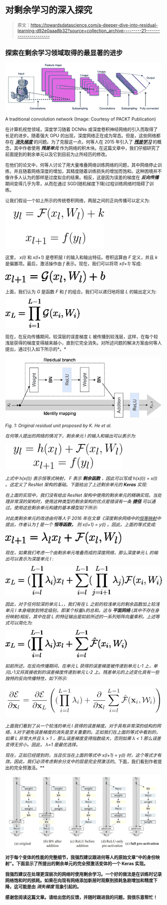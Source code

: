 # 对剩余学习的深入探究

> 原文：<https://towardsdatascience.com/a-deeper-dive-into-residual-learning-d92e0aaa8b32?source=collection_archive---------21----------------------->

## 探索在剩余学习领域取得的最显著的进步

![](img/920e7092da67b898aa70f24e51172017.png)

A traditional convolution network (Image: Courtesy of PACKT Publication)

在计算机视觉领域，深度学习随着 DCNNs 或深度卷积神经网络的引入而取得了长足的进步。随着强大 GPU 的出现，深度网络正在成为常态。但是，这些网络都存在 [***消失梯度***](https://en.wikipedia.org/wiki/Vanishing_gradient_problem) 的问题。为了克服这一点，何等人在 2015 年引入了 [***残差学习***](https://arxiv.org/abs/1512.03385) 的概念，其中作者使用 ***残差单元*** 作为网络的积木块。在这篇文章中，我们仔细研究了前面提到的剩余单元以及它到目前为止所经历的修改。

在他们的论文中，何等人讨论了用大量堆叠网络训练网络的问题，其中网络停止训练，并且随着网络深度的增加，其精度随着训练损失的增加而饱和。这种困境并不像许多人认为的那样是过度拟合的结果。相反，这是因为误差的梯度在 ***反向传播*** 期间变得几乎为零，从而在通过 SGD(随机梯度下降)过程训练网络时阻碍了训练。

让我们假设一个如上所示的传统卷积网络，两层之间的正向传播可以定义为:

![](img/7c4b3b839f9a4dd9a380de9bfe0e8cdd.png)

这里， *x(l)* 和 *x(l+1)* 是卷积层 *l* 的输入和输出特征。卷积运算由 *F* 定义，并且 *k* 是偏置项。最后，激活操作由 *f* 表示。现在，我们可以将项 *x(l+1)* 写成:

![](img/5c07617636d6f95fe9f8275749b2bd17.png)

上面，我们认为 *G* 是函数 *F* 和 *f* 的组合。我们可以递归地将层 *L* 的输出定义为:

![](img/2f14d76ad921b718a62f6a49155a51cb.png)

现在，在反向传播期间，较深层的误差梯度 *L* 被传播到较浅层，这样，在每个较浅层获得的梯度变得越来越小，直到它完全消失。对所述问题的解决方案由何等人提出，通过引入如下所示的*。*

*![](img/d3d1597dac0520a834a6b37eb7ac7aaa.png)*

*Fig. 1: Original residual unit proposed by K. He et al.*

*在何等人提出的网络的情况下，剩余单元 *l* 的输入和输出可以表示为:*

*![](img/36670ba043dab28a078210a5cc68d256.png)*

*上式中 *h(x(l))* 表示恒等式映射， *F* 表示 ***剩余函数*** ，因此可以写成 *h(x(l)) = x(l)* 。这定义了 *ResNet* 架构的基础。下面给出了上述剩余单元的 **Keras** 实现:*

*在上面的实现中，我们没有给出 ResNet 架构中使用的剩余单元的精确实现。当处理非常深的架构时，使用这种类型的剩余架构的优点是错误有一条 ***捷径*** 可以通过。使用这些剩余单元构建的基本模型如下所示:*

*对此类剩余单元的改进由何等人于 2016 年在文章《深度剩余网络中的[恒等映射](https://arxiv.org/abs/1603.05027)中提出，作者认为 *f* 是一个 ***恒等函数，*** 则 *x(l+1) = y(l)* 。因此，上面的等式变成:*

*![](img/e30e9baf96d5b5994c70891fbe95fb09.png)*

*现在，如果我们考虑一个由剩余单元堆叠而成的深度网络，那么深度单元 *L* 的输出可以表示为深度单元 *l* :*

*![](img/bfeb9ebd105ad8da108c38a9f8ed4d19.png)*

*因此，对于任何较深的单元 *L，*，我们有在 *L* 之前的较浅单元的剩余函数加上较浅单元 *l* 本身缩放到特定级别，即某个标量λ的总和。这与 ***平面网络*** (其中不存在身份映射)相反，其中在层 L 的特征输出是如前所述的一系列矩阵向量乘积。上述等式可以简化为:*

*![](img/309165a3353389fd6eedca0c91c74e09.png)*

*如前所述，在反向传播期间，在单元 *L* 获得的误差梯度被传递到单元 *L-1* 上，单元*L-1*又将其接收到的误差梯度传递到单元 *L-2* 上。残差单元的上述变化具有一些独特的反向传播特性，如下所示:*

*![](img/6b501a62e98a65ef4d532b87ace2eff6.png)*

*上面我们看到了从一个较浅的单元 *l* 获得的误差梯度。对于具有非常深的结构的网络，λ对于避免误差梯度的消失是至关重要的。正如我们在上面的等式中看到的，如果 *L* 非常大并且 *λ > 1* ，那么误差梯度变得指数级大，否则如果 *λ < 1* 那么误差变得无穷小。因此， *λ=1* 是最优选择。*

*现在，正如已经提到的，当且仅当在上面的等式中 *x(l+1) = y(l)* 时，这个等式才有效。因此，我们必须考虑剩余分支中的层是完全预激活的*。下面，我们看到作者提出的完全预激活。**

**![](img/3467a9fe07cc48001d958b0f20f415f2.png)**

**对于每个变体的性能的完整细节，我强烈建议跟进何等人的原始文章“[](https://arxiv.org/abs/1603.05027)**中的身份映射”。下面显示了所提出的剩余单元的完全预激活变体的一个 **Keras** 实现。****

****我强烈建议在处理更深层次的网络时使用剩余学习。一个好的做法是在训练时记录网络饱和时的损耗。如果在向现有网络添加新层时观察到损耗急剧增加和精度下降，这可能是由 ***消失梯度*** 现象引起的。****

****感谢您阅读这篇文章。请给出您的反馈，并随时跟进我的问题，我很乐意帮忙！****